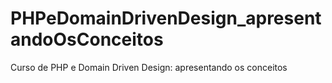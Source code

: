 # PHPeDomainDrivenDesign_apresentandoOsConceitos
 Curso de PHP e Domain Driven Design: apresentando os conceitos
